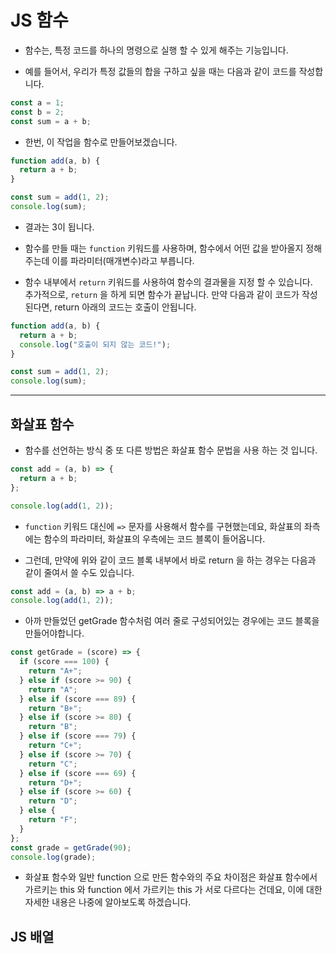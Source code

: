 # JS 함수

- 함수는, 특정 코드를 하나의 명령으로 실행 할 수 있게 해주는 기능입니다.

- 예를 들어서, 우리가 특정 값들의 합을 구하고 싶을 때는 다음과 같이 코드를 작성합니다.

```jsx
const a = 1;
const b = 2;
const sum = a + b;
```

- 한번, 이 작업을 함수로 만들어보겠습니다.

```jsx
function add(a, b) {
  return a + b;
}

const sum = add(1, 2);
console.log(sum);
```

- 결과는 3이 됩니다.

- 함수를 만들 때는 `function` 키워드를 사용하며, 함수에서 어떤 값을 받아올지 정해주는데 이를 파라미터(매개변수)라고 부릅니다.
- 함수 내부에서 `return` 키워드를 사용하여 함수의 결과물을 지정 할 수 있습니다.  
   추가적으로, `return` 을 하게 되면 함수가 끝납니다. 만약 다음과 같이 코드가 작성된다면, return 아래의 코드는 호출이 안됩니다.

```jsx
function add(a, b) {
  return a + b;
  console.log("호출이 되지 않는 코드!");
}

const sum = add(1, 2);
console.log(sum);
```

---

## 화살표 함수

- 함수를 선언하는 방식 중 또 다른 방법은 화살표 함수 문법을 사용 하는 것 입니다.

```jsx
const add = (a, b) => {
  return a + b;
};

console.log(add(1, 2));
```

- `function` 키워드 대신에 `=>` 문자를 사용해서 함수를 구현했는데요, 화살표의 좌측에는 함수의 파라미터, 화살표의 우측에는 코드 블록이 들어옵니다.

- 그런데, 만약에 위와 같이 코드 블록 내부에서 바로 return 을 하는 경우는 다음과 같이 줄여서 쓸 수도 있습니다.

```jsx
const add = (a, b) => a + b;
console.log(add(1, 2));
```

- 아까 만들었던 getGrade 함수처럼 여러 줄로 구성되어있는 경우에는 코드 블록을 만들어야합니다.

```jsx
const getGrade = (score) => {
  if (score === 100) {
    return "A+";
  } else if (score >= 90) {
    return "A";
  } else if (score === 89) {
    return "B+";
  } else if (score >= 80) {
    return "B";
  } else if (score === 79) {
    return "C+";
  } else if (score >= 70) {
    return "C";
  } else if (score === 69) {
    return "D+";
  } else if (score >= 60) {
    return "D";
  } else {
    return "F";
  }
};
const grade = getGrade(90);
console.log(grade);
```

- 화살표 함수와 일반 function 으로 만든 함수와의 주요 차이점은 화살표 함수에서 가르키는 this 와 function 에서 가르키는 this 가 서로 다르다는 건데요, 이에 대한 자세한 내용은 나중에 알아보도록 하겠습니다.

## JS 배열
